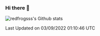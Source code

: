 ### Hi there 👋

<img src="https://github-readme-stats.vercel.app/api?username=redfrogsss&show_icons=true" alt="redfrogsss's Github stats"></img>

<!--START_SECTION:waka-->

 Last Updated on 03/09/2022 01:10:46 UTC
<!--END_SECTION:waka-->